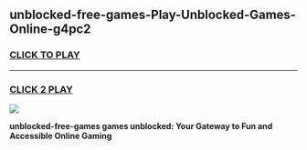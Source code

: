 
## unblocked-free-games-Play-Unblocked-Games-Online-g4pc2
<h3>
<a href="https://premium76.site?title=unblocked-free-games&ref=25A">CLICK TO PLAY</a></h3>
<hr>

<h3>
<a href="https://premium76.site?title=unblocked-free-games&ref=25A">CLICK 2 PLAY</a>
  
</h3>

<a href="https://premium76.site?title=unblocked-free-games&ref=25A"><img src="https://clearcache.store/games.png"></a>


**unblocked-free-games games unblocked: Your Gateway to Fun and Accessible Online Gaming**

